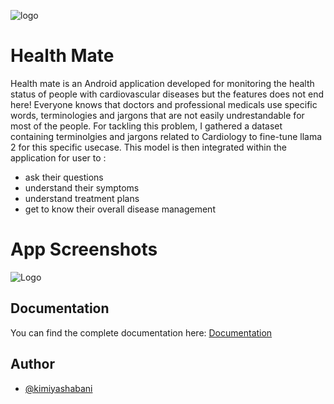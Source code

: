 ![logo](https://github.com/user-attachments/assets/9cdfdd6f-ffc6-4634-8475-12b2aae5db32)


# Health Mate

Health mate is an Android application developed for monitoring the health status of people with cardiovascular diseases but the features does not end here! 
Everyone knows that doctors and professional medicals use specific words, terminologies and jargons that are not easily undrestandable for most of the people. For tackling this problem, I gathered a dataset containing terminolgies and jargons related to Cardiology to fine-tune llama 2 for this specific usecase.
This model is then integrated within the application for user to :
- ask their questions
- understand their symptoms
- understand treatment plans
- get to know their overall disease management


# App Screenshots

![Logo](https://drive.google.com/file/d/1z7B6POR2UqkcxcrXgjckxR-96GUEKj0p/view?usp=sharing)


## Documentation
You can find the complete documentation here:
[Documentation](https://upm365-my.sharepoint.com/:w:/g/personal/marialuisa_martinr_upm_es/EfTYuHuOcbZNkcWt9XjbjCEBXFr8KqByNFIfxrl4GWbp9Q?e=RiR84u)


## Author

- [@kimiyashabani](https://github.com/kimiyashabani)
